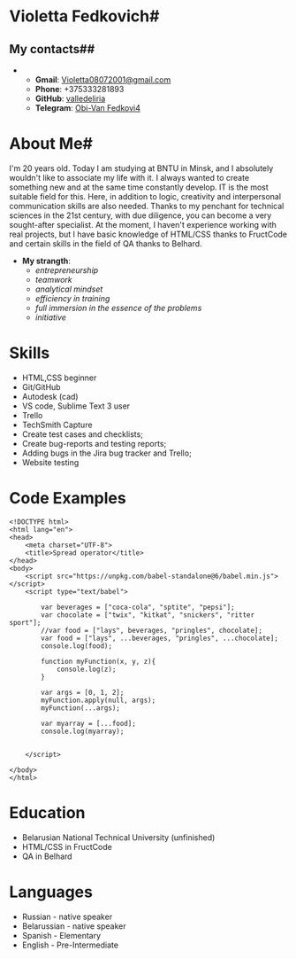 # Violetta Fedkovich#

## My contacts##
+
    + **Gmail**: Violetta08072001@gmail.com
    + **Phone**: +375333281893
    + **GitHub**: [valledeliria](https://github.com/valledeliria)
    + **Telegram**: [Obi-Van Fedkovi4](https://t.me/ValleDeliria451)

# About Me#

I'm 20 years old. Today I am studying at BNTU in Minsk, and I absolutely wouldn't like to associate my life with it. I always wanted to create something new and at the same time constantly develop. IT is the most suitable field for this. Here, in addition to logic, creativity and interpersonal communication skills are also needed. Thanks to my penchant for technical sciences in the 21st century, with due diligence, you can become a very sought-after specialist. At the moment, I haven't experience working with real projects, but I have basic knowledge of HTML/CSS thanks to FructCode and certain skills in the field of QA thanks to Belhard.

+ **My strangth**: 
    + *entrepreneurship*
    + *teamwork*
    + *analytical mindset*
    + *efficiency in training*
    + *full immersion in the essence of the problems*
    + *initiative*

# Skills

+ HTML,CSS beginner
+ Git/GitHub
+ Autodesk (cad)
+ VS code, Sublime Text 3 user
+ Trello
+ TechSmith Capture
+ Create test cases and checklists;
+ Create bug-reports and testing reports;
+ Adding bugs in the Jira bug tracker and Trello;
+ Website testing

# Code Examples
```
<!DOCTYPE html>
<html lang="en">
<head>
	<meta charset="UTF-8">
	<title>Spread operator</title>
</head>
<body>
	<script src="https://unpkg.com/babel-standalone@6/babel.min.js"></script>
	<script type="text/babel">

		var beverages = ["coca-cola", "sptite", "pepsi"];
		var chocolate = ["twix", "kitkat", "snickers", "ritter sport"];
		//var food = ["lays", beverages, "pringles", chocolate];
		var food = ["lays", ...beverages, "pringles", ...chocolate];
		console.log(food);

		function myFunction(x, y, z){
			console.log(z);
		}

		var args = [0, 1, 2];
		myFunction.apply(null, args);
		myFunction(...args);

		var myarray = [...food];
		console.log(myarray);


	</script>
	
</body>
</html>
```
# Education

+ Belarusian National Technical University (unfinished)
+ HTML/CSS in FructCode
+ QA in Belhard

# Languages

+ Russian - native speaker
+ Belarussian - native speaker
+ Spanish - Elementary
+ English - Pre-Intermediate
